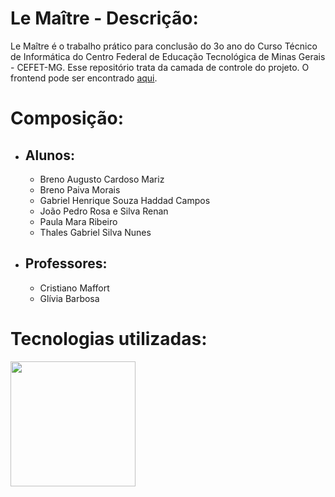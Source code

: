 # Le Maître - Descrição:
 Le Maître é o trabalho prático para conclusão do 3o ano do Curso Técnico de Informática do Centro Federal de Educação Tecnológica de Minas Gerais - CEFET-MG. Esse repositório trata da camada de controle do projeto. O frontend pode ser encontrado [aqui].

# Composição:

- ## Alunos:
  - Breno Augusto Cardoso Mariz
  - Breno Paiva Morais
  - Gabriel Henrique Souza Haddad Campos
  - João Pedro Rosa e Silva Renan
  - Paula Mara Ribeiro
  - Thales Gabriel Silva Nunes

- ## Professores:
  - Cristiano Maffort
  - Glívia Barbosa

# Tecnologias utilizadas:
   <img src="https://upload.wikimedia.org/wikipedia/en/thumb/3/30/Java_programming_language_logo.svg/1200px-Java_programming_language_logo.svg.png" width="200">

[aqui]: https://github.com/jotaRenan/lemaitre-frontend
